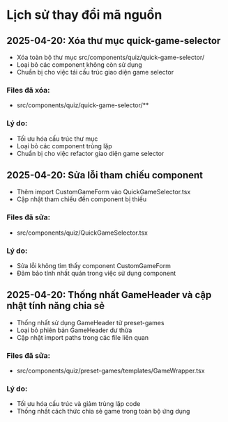 
# Lịch sử thay đổi mã nguồn

## 2025-04-20: Xóa thư mục quick-game-selector
- Xóa toàn bộ thư mục src/components/quiz/quick-game-selector/
- Loại bỏ các component không còn sử dụng
- Chuẩn bị cho việc tái cấu trúc giao diện game selector

### Files đã xóa:
- src/components/quiz/quick-game-selector/**

### Lý do:
- Tối ưu hóa cấu trúc thư mục
- Loại bỏ các component trùng lặp
- Chuẩn bị cho việc refactor giao diện game selector

## 2025-04-20: Sửa lỗi tham chiếu component
- Thêm import CustomGameForm vào QuickGameSelector.tsx
- Cập nhật tham chiếu đến component bị thiếu

### Files đã sửa:
- src/components/quiz/QuickGameSelector.tsx

### Lý do:
- Sửa lỗi không tìm thấy component CustomGameForm
- Đảm bảo tính nhất quán trong việc sử dụng component

## 2025-04-20: Thống nhất GameHeader và cập nhật tính năng chia sẻ
- Thống nhất sử dụng GameHeader từ preset-games
- Loại bỏ phiên bản GameHeader dư thừa
- Cập nhật import paths trong các file liên quan

### Files đã sửa:
- src/components/quiz/preset-games/templates/GameWrapper.tsx

### Lý do:
- Tối ưu hóa cấu trúc và giảm trùng lặp code
- Thống nhất cách thức chia sẻ game trong toàn bộ ứng dụng
